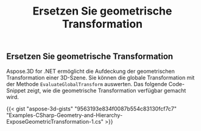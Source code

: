 ﻿---
title: Ersetzen Sie geometrische Transformation
type: docs
weight: 80
url: /de/net/expose-geometric-transformation/
description: Aspose.3D for .NET ermöglicht die Aufdeckung der geometrischen Transformation einer 3D-Szene. Sie können die globale Transformation mithilfe der Evaluate Global Transform-Methode bewerten.
---
## **Ersetzen Sie geometrische Transformation**
Aspose.3D for .NET ermöglicht die Aufdeckung der geometrischen Transformation einer 3D-Szene. Sie können die globale Transformation mit der Methode `EvaluateGlobalTransform` auswerten. Das folgende Code-Snippet zeigt, wie die geometrische Transformation verfügbar gemacht wird.

{{< gist "aspose-3d-gists" "9563193e834f0087b554c83130fcf7c7" "Examples-CSharp-Geometry-and-Hierarchy-ExposeGeometricTransformation-1.cs" >}}
